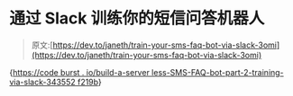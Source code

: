 # 通过 Slack 训练你的短信问答机器人

> 原文:[https://dev.to/janeth/train-your-sms-faq-bot-via-slack-3omi](https://dev.to/janeth/train-your-sms-faq-bot-via-slack-3omi)

{[https://code burst . io/build-a-server less-SMS-FAQ-bot-part-2-training-via-slack-343552 f219b](https://codeburst.io/build-a-serverless-sms-faq-bot-part-2-training-via-slack-343552f219b)}